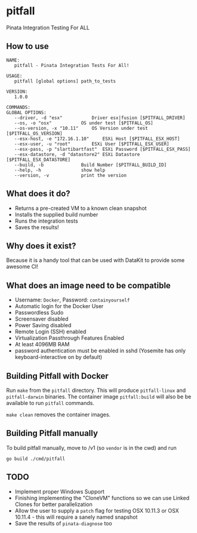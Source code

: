 pitfall
=======

Pinata Integration Testing For ALL

## How to use

```
NAME:
   pitfall - Pinata Integration Tests For All!

USAGE:
   pitfall [global options] path_to_tests

VERSION:
   1.0.0

COMMANDS:
GLOBAL OPTIONS:
   --driver, -d "esx"			Driver esx|fusion [$PITFALL_DRIVER]
   --os, -o "osx"			OS under test [$PITFALL_OS]
   --os-version, -x "10.11"		OS Version under test [$PITFALL_OS_VERSION]
   --esx-host, -e "172.16.1.10"		ESXi Host [$PITFALL_ESX_HOST]
   --esx-user, -u "root"		ESXi User [$PITFALL_ESX_USER]
   --esx-pass, -p "slartibartfast"	ESXi Password [$PITFALL_ESX_PASS]
   --esx-datastore, -d "datastore2"	ESXi Datastore [$PITFALL_ESX_DATASTORE]
   --build, -b 				Build Number [$PITFALL_BUILD_ID]
   --help, -h				show help
   --version, -v			print the version
```
## What does it do?

- Returns a pre-created VM to a known clean snapshot
- Installs the supplied build number
- Runs the integration tests
- Saves the results!

## Why does it exist?

Because it is a handy tool that can be used with DataKit to provide some awesome CI!

## What does an image need to be compatible

- Username: `Docker`, Password: `containyourself`
- Automatic login for the Docker User
- Passwordless Sudo
- Screensaver disabled
- Power Saving disabled
- Remote Login (SSH) enabled
- Virtualization Passthrough Features Enabled
- At least 4096MB RAM
- password authentication must be enabled in sshd (Yosemite has only keyboard-interactive on by default)

## Building Pitfall with Docker

Run `make` from the `pitfall` directory. This will produce `pitfall-linux` and `pitfall-darwin` binaries. The container image `pitfall:build` will also be 
be available to run `pitfall` commands.

`make clean` removes the container images.

## Building Pitfall manually

To build pitfall manually, move to /v1 (so `vendor` is in the cwd) and run

```
go build ./cmd/pitfall
```

## TODO

- Implement proper Windows Support
- Finishing implementing the "CloneVM" functions so we can use Linked Clones for better parallelization
- Allow the user to supply a `patch` flag for testing OSX 10.11.3 or OSX 10.11.4 - this will require a sanely named snapshot
- Save the results of `pinata-diagnose` too

